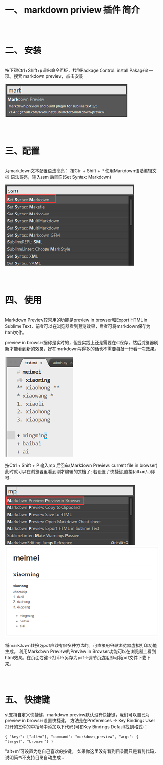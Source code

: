 # 一、  markdown priview 插件 简介


<br/>
<br/>


# 二、 安装
<br/>
按下键Ctrl+Shift+p调出命令面板，找到Package Control: install Pakage这一项。搜索 markdown preview，点击安装

![安装](image/12.png)

<br/>
<br/>

# 三、配置
<br/>
为markdown文本配置语法高亮：
按Ctrl + Shift + P
使用Markdown语法编辑文档
语法高亮，输入ssm 后回车(Set Syntax: Markdown)

![配置语法高亮](image/13.png)

<br/>
<br/>

# 四、 使用
<br/>
Markdown Preview较常用的功能是preview in browser和Export HTML in Sublime Text，前者可以在浏览器看到预览效果，后者可将markdown保存为html文件。

preview in browser据称是实时的，但是实践上还是需要在st保存，然后浏览器刷新才能看到新的效果，好在markdown写得多的话也不需要每敲一行看一次效果。

![Markdown Preview](image/14.png)

按Ctrl + Shift + P 输入mp 后回车(Markdown Preview: current file in browser) 此时就可以在浏览器里看到刚才编辑的文档了; 
若设置了快捷键,直接(alt+m/..)即可.

![Markdown Preview](image/15.png)
![Markdown Preview](image/16.png)

将markdown转换为pdf应该有很多种方法的。可直接用谷歌浏览器虚拟打印功能生成。
利用Markdown Preview的Preview in Browser功能可以在浏览器上看到html效果。在页面右键->打印->另存为pdf->调节页边距即可将pdf文件下载下来。

<br/>
<br/>

# 五、 快捷键
st支持自定义快捷键，markdown preview默认没有快捷键，我们可以自己为preview in browser设置快捷键。
方法是在Preferences -> Key Bindings User打开的文件的中括号中添加以下代码(可在Key Bindings Default找到格式)：


    { "keys": ["alt+m"], "command": "markdown_preview", "args": { "target": "browser"} }


"alt+m"可设置为您自己喜欢的按键。
如果你这里没有看到目录而只是看到代码，说明简书不支持目录自动生成...